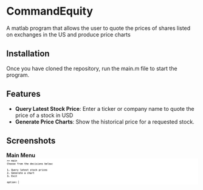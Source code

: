 # CommandEquity
A matlab program that allows the user to quote the prices of shares listed on exchanges in the US and produce price charts

## Installation
Once you have cloned the repository, run the main.m file to start the program.

## Features
- **Query Latest Stock Price**: Enter a ticker or company name to quote the price of a stock in USD
- **Generate Price Charts**: Show the historical price for a requested stock.

## Screenshots
**Main Menu**
<img src="https://github.com/vas-byte/CommandEquity/blob/main/Screenshots/main%20menu.png?raw=true">
   
